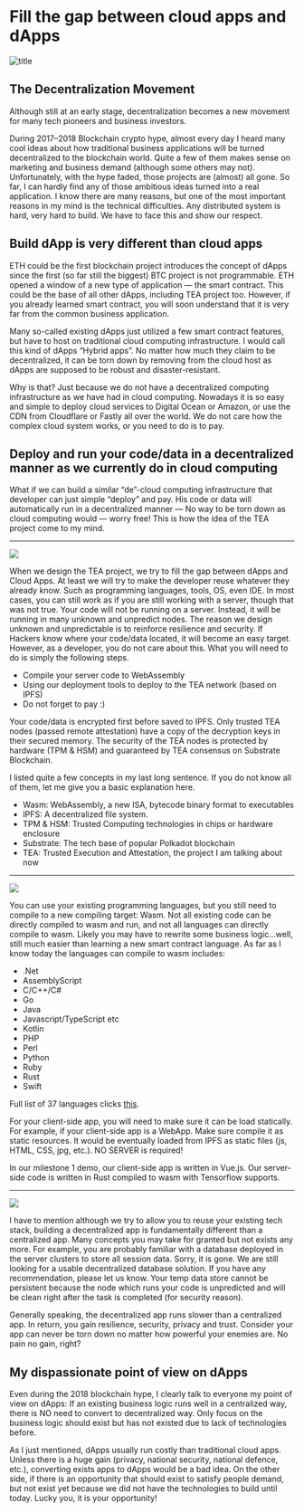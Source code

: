 # Fill the gap between cloud apps and dApps

![title](https://miro.medium.com/max/980/1*AkzywcI13zucwat6AFcYQA.jpeg)

## The Decentralization Movement

Although still at an early stage, decentralization becomes a new movement for many tech pioneers and business investors.

During 2017–2018 Blockchain crypto hype, almost every day I heard many cool ideas about how traditional business applications will be turned decentralized to the blockchain world. Quite a few of them makes sense on marketing and business demand (although some others may not). Unfortunately, with the hype faded, those projects are (almost) all gone. So far, I can hardly find any of those ambitious ideas turned into a real application. I know there are many reasons, but one of the most important reasons in my mind is the technical difficulties. Any distributed system is hard, very hard to build. We have to face this and show our respect.

## Build dApp is very different than cloud apps

ETH could be the first blockchain project introduces the concept of dApps since the first (so far still the biggest) BTC project is not programmable. ETH opened a window of a new type of application — the smart contract. This could be the base of all other dApps, including TEA project too. However, if you already learned smart contract, you will soon understand that it is very far from the common business application.

Many so-called existing dApps just utilized a few smart contract features, but have to host on traditional cloud computing infrastructure. I would call this kind of dApps “Hybrid apps”. No matter how much they claim to be decentralized, it can be torn down by removing from the cloud host as dApps are supposed to be robust and disaster-resistant.

Why is that? Just because we do not have a decentralized computing infrastructure as we have had in cloud computing. Nowadays it is so easy and simple to deploy cloud services to Digital Ocean or Amazon, or use the CDN from Cloudflare or Fastly all over the world. We do not care how the complex cloud system works, or you need to do is to pay.

## Deploy and run your code/data in a decentralized manner as we currently do in cloud computing

What if we can build a similar “de”-cloud computing infrastructure that developer can just simple “deploy” and pay. His code or data will automatically run in a decentralized manner — No way to be torn down as cloud computing would — worry free!
This is how the idea of the TEA project come to my mind.

---

![](https://miro.medium.com/max/980/1*6Ckg5arUUuyM5VeMiFUn3A.jpeg)


When we design the TEA project, we try to fill the gap between dApps and Cloud Apps. At least we will try to make the developer reuse whatever they already know. Such as programming languages, tools, OS, even IDE. In most cases, you can still work as if you are still working with a server, though that was not true. Your code will not be running on a server. Instead, it will be running in many unknown and unpredict nodes. The reason we design unknown and unpredictable is to reinforce resilience and security. If Hackers know where your code/data located, it will become an easy target. However, as a developer, you do not care about this. What you will need to do is simply the following steps.

- Compile your server code to WebAssembly
- Using our deployment tools to deploy to the TEA network (based on IPFS)
- Do not forget to pay :)

Your code/data is encrypted first before saved to IPFS. Only trusted TEA nodes (passed remote attestation) have a copy of the decryption keys in their secured memory. The security of the TEA nodes is protected by hardware (TPM & HSM) and guaranteed by TEA consensus on Substrate Blockchain.

I listed quite a few concepts in my last long sentence. If you do not know all of them, let me give you a basic explanation here.

- Wasm: WebAssembly, a new ISA, bytecode binary format to executables
- IPFS: A decentralized file system.
- TPM & HSM: Trusted Computing technologies in chips or hardware enclosure
- Substrate: The tech base of popular Polkadot blockchain
- TEA: Trusted Execution and Attestation, the project I am talking about now

---
![](https://miro.medium.com/max/980/1*NC5GBbXHK8a86w3CClWkuw.jpeg)

You can use your existing programming languages, but you still need to compile to a new compiling target: Wasm. Not all existing code can be directly compiled to wasm and run, and not all languages can directly compile to wasm. Likely you may have to rewrite some business logic…well, still much easier than learning a new smart contract language. As far as I know today the languages can compile to wasm includes:

- .Net
- AssemblyScript
- C/C++/C#
- Go
- Java
- Javascript/TypeScript etc
- Kotlin
- PHP
- Perl
- Python
- Ruby
- Rust
- Swift

Full list of 37 languages clicks [this](https://github.com/appcypher/awesome-wasm-langs).

For your client-side app, you will need to make sure it can be load statically. For example, if your client-side app is a WebApp. Make sure compile it as static resources. It would be eventually loaded from IPFS as static files (js, HTML, CSS, jpg, etc.). NO SERVER is required!


In our milestone 1 demo, our client-side app is written in Vue.js. Our server-side code is written in Rust compiled to wasm with Tensorflow supports.

---
![](https://miro.medium.com/max/980/1*HvLadDuTXS8Ur-8zFXYmZQ.jpeg)

I have to mention although we try to allow you to reuse your existing tech stack, building a decentralized app is fundamentally different than a centralized app. Many concepts you may take for granted but not exists any more. For example, you are probably familiar with a database deployed in the server clusters to store all session data. Sorry, it is gone. We are still looking for a usable decentralized database solution. If you have any recommendation, please let us know. Your temp data store cannot be persistent because the node which runs your code is unpredicted and will be clean right after the task is completed (for security reason).

Generally speaking, the decentralized app runs slower than a centralized app. In return, you gain resilience, security, privacy and trust. Consider your app can never be torn down no matter how powerful your enemies are. No pain no gain, right?

## My dispassionate point of view on dApps

Even during the 2018 blockchain hype, I clearly talk to everyone my point of view on dApps: If an existing business logic runs well in a centralized way, there is NO need to convert to decentralized way. Only focus on the business logic should exist but has not existed due to lack of technologies before.

As I just mentioned, dApps usually run costly than traditional cloud apps. Unless there is a huge gain (privacy, national security, national defence, etc.), converting exists apps to dApps would be a bad idea. On the other side, if there is an opportunity that should exist to satisfy people demand, but not exist yet because we did not have the technologies to build until today. Lucky you, it is your opportunity!




